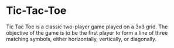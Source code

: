 # Tic-Tac-Toe
Tic Tac Toe is a classic two-player game played on a 3x3 grid. The objective of the game is to be the first player to form a line of three matching symbols, either horizontally, vertically, or diagonally.

